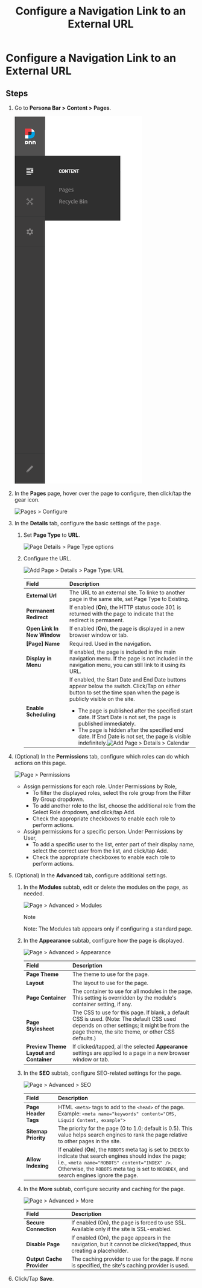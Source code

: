 ﻿---
uid: configure-page-url
topic: configure-page-url
locale: en
title: Configure a Navigation Link to an External URL
dnneditions: Evoq Content,Evoq Engage
dnnversion: 09.02.00
parent-topic: administrators-pages-templates-overview
related-topics: create-single-page-standard,create-single-page-existing,create-single-page-url,create-single-page-file,create-multiple-pages-pb-all,configure-page-standard,configure-page-existing,configure-page-file,copy-page-pb-all,edit-page-pb-all,view-hidden-page-pb-all,delete-page-pb-all,restore-deleted-pages,purge-deleted-pages,copy-permissions-to-child-pages-pb-all
---

# Configure a Navigation Link to an External URL

## Steps

1.  Go to **Persona Bar \> Content \> Pages**.
    
    ![Persona Bar > Content > Pages](/images/scr-pbar-host-Content-E91-platform.png)
    
2.  In the **Pages** page, hover over the page to configure, then click/tap the gear icon.
    
      
    
    ![Pages > Configure](/images/scr-pb-Pages-Configure-E91.png)
    
      
    
3.  In the **Details** tab, configure the basic settings of the page.
    1.  Set **Page Type** to **URL**.
        
        ![Page Details > Page Type options](/images/scr-pb-PageSettings-Details-PageType-E91.png)
        
    2.  Configure the URL.
        
          
        
        ![Add Page > Details > Page Type: URL](/images/scr-pb-AddSinglePage-Details-URL-E91.png)
        
          
        
        |**Field**|**Description**|
        |---|---|
        |**External Url**|The URL to an external site. To linke to another page in the same site, set Page Type to Existing.|
        |**Permanent Redirect**|If enabled (**On**), the HTTP status code 301 is returned with the page to indicate that the redirect is permanent.|
        |**Open Link In New Window**|If enabled (**On**), the page is displayed in a new browser window or tab.|
        |**[Page] Name**|Required. Used in the navigation.|
        |**Display in Menu**|If enabled, the page is included in the main navigation menu. If the page is not included in the navigation menu, you can still link to it using its URL.|
        |**Enable Scheduling**|If enabled, the Start Date and End Date buttons appear below the switch. Click/Tap on either button to set the time span when the page is publicly visible on the site.<ul><li>The page is published after the specified start date. If Start Date is not set, the page is published immediately.</li><li>The page is hidden after the specified end date. If End Date is not set, the page is visible indefinitely.![Add Page > Details > Calendar](/images/scr-pb-AddPage-Details-Calendar.png)|</li></ul>
        
          
        
4.  (Optional) In the **Permissions** tab, configure which roles can do which actions on this page.
    
      
    
    ![Page > Permissions](/images/scr-pb-Page-Permissions-E91.png)
    
      
    
    *   Assign permissions for each role. Under Permissions by Role,
        *   To filter the displayed roles, select the role group from the Filter By Group dropdown.
        *   To add another role to the list, choose the additional role from the Select Role dropdown, and click/tap Add.
        *   Check the appropriate checkboxes to enable each role to perform actions.
    *   Assign permissions for a specific person. Under Permissions by User,
        *   To add a specific user to the list, enter part of their display name, select the correct user from the list, and click/tap Add.
        *   Check the appropriate checkboxes to enable each role to perform actions.
    
5.  (Optional) In the **Advanced** tab, configure additional settings.
    1.  In the **Modules** subtab, edit or delete the modules on the page, as needed.
        
          
        
        ![Page > Advanced > Modules](/images/scr-pb-Page-Advanced-Modules-E91.png)
        
          
        > [!NOTE]
        > Note: The Modules tab appears only if configuring a standard page.
        
    2.  In the **Appearance** subtab, configure how the page is displayed.
        
          
        
        ![Page > Advanced > Appearance](/images/scr-pb-Page-Advanced-Appearance-E91.png)
        
          
        
        |**Field**|**Description**|
        |---|---|
        |**Page Theme**|The theme to use for the page.|
        |**Layout**|The layout to use for the page.|
        |**Page Container**|The container to use for all modules in the page. This setting is overridden by the module's container setting, if any.|
        |**Page Stylesheet**|The CSS to use for this page. If blank, a default CSS is used. (Note: The default CSS used depends on other settings; it might be from the page theme, the site theme, or other CSS defaults.)|
        |**Preview Theme Layout and Container**|If clicked/tapped, all the selected **Appearance** settings are applied to a page in a new browser window or tab.|
        
    3.  In the **SEO** subtab, configure SEO-related settings for the page.
        
          
        
        ![Page > Advanced > SEO](/images/scr-pb-Page-Advanced-SEO-E91.png)
        
          
        
        |**Field**|**Description**|
        |---|---|
        |**Page Header Tags**|HTML `<meta>` tags to add to the `<head>` of the page. Example: `<meta name="keywords" content="CMS, Liquid Content, example">`|
        |**Sitemap Priority**|The priority for the page (0 to 1.0; default is 0.5). This value helps search engines to rank the page relative to other pages in the site.|
        |**Allow Indexing**|If enabled (**On**), the `ROBOTS` meta tag is set to `INDEX` to indicate that search engines should index the page; i.e., `<meta name="ROBOTS" content="INDEX" />`. Otherwise, the `ROBOTS` meta tag is set to `NOINDEX`, and search engines ignore the page.
        
    4.  In the **More** subtab, configure security and caching for the page.
        
          
        
        ![Page > Advanced > More](/images/scr-pb-Page-Advanced-More-E91.png)
        
          
        
        |**Field**|**Description**|
        |---|---|        
        |**Secure Connection**|If enabled (On), the page is forced to use SSL. Available only if the site is SSL-enabled.|
        |**Disable Page**|If enabled (On), the page appears in the navigation, but it cannot be clicked/tapped, thus creating a placeholder.|
        |**Output Cache Provider**|The caching provider to use for the page. If none is specified, the site's caching provider is used.|
        
6.  Click/Tap **Save**.
